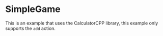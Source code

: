 # SimpleGame

This is an example that uses the CalculatorCPP library, this example only supports the `add` action.
